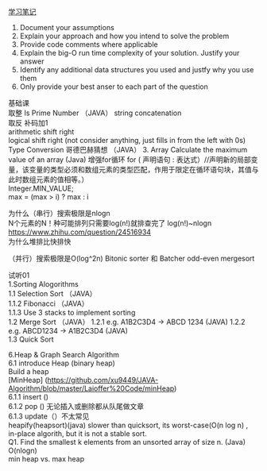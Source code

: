 [学习笔记](https://github.com/xu9449/JAVA/wiki) 
1. Document your assumptions   
2. Explain your approach and how you intend to solve the problem  
3. Provide code comments where applicable  
4. Explain the big-O run time complexity of your solution. Justify your answer  
5. Identify any additional data structures you used and justfy why you use them  
6. Only provide your best anser to each part of the question
  
基础课   
取整
Is Prime Number （JAVA） 
string concatenation  
取反 补码加1  
arithmetic shift right  
logical shift right (not consider anything, just fills in from the left with 0s)  
Type Conversion
哥德巴赫猜想 （JAVA） 
3. Array
Calculate the maximum value of an array  (Java)
增强for循环 
for ( 声明语句 : 表达式）//声明新的局部变量，该变量的类型必须和数组元素的类型匹配，作用于限定在循环语句块，其值与此时数组元素的值相等。）  
Integer.MIN_VALUE;  
max = (max > i) ? max : i  
  
为什么（串行）搜索极限是nlogn  
N个元素的N！种可能排列只需要log(n!)就排查完了 log(n!)~nlogn
   https://www.zhihu.com/question/24516934   
为什么堆排比快排快  

   （并行）搜索极限是O(log^2n)  Bitonic sorter 和 Batcher odd-even mergesort    

   
   
   
      
试听01   
1.Sorting Alogorithms  
  1.1 Selection Sort （JAVA）  
    1.1.2 Fibonacci （JAVA）  
    1.1.3 Use 3 stacks to implement sorting   
  1.2 Merge Sort （JAVA） 
    1.2.1 e.g. A1B2C3D4 -> ABCD 1234 (JAVA)
    1.2.2 e.g. ABCD1234 -> A1B2C3D4 (JAVA)  
  1.3 Quick Sort
     
      
6.Heap & Graph Search Algorithm   
  6.1 introduce Heap (binary heap)  
  Build a heap   
  [MinHeap] (https://github.com/xu9449/JAVA-Algorithm/blob/master/Laioffer%20Code/minHeap)  
    6.1.1 insert ()  
    6.1.2 pop () 
    无论插入或删除都从队尾做文章  
    6.1.3 update（）不太常见  
    heapify(heapsort)(java)
    slower than quicksort, its worst-case(O(n log n) , in-place algorith, but it is  not a stable sort.  
   Q1. Find the smallest k elements from an unsorted array of size n. (Java)  
   O(nlogn)    
   min heap vs. max heap  
   
   
